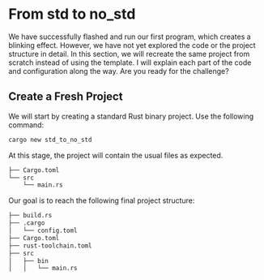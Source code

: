 # From std to no_std

We have successfully flashed and run our first program, which creates a blinking effect. However, we have not yet explored the code or the project structure in detail. In this section, we will recreate the same project from scratch instead of using the template. I will explain each part of the code and configuration along the way. Are you ready for the challenge?


## Create a Fresh Project

We will start by creating a standard Rust binary project. Use the following command:

```rust
cargo new std_to_no_std
```

At this stage, the project will contain the usual files as expected.

```sh
├── Cargo.toml
└── src
    └── main.rs
```

Our goal is to reach the following final project structure:

```sh
├── build.rs
├── .cargo
│   └── config.toml
├── Cargo.toml
├── rust-toolchain.toml
├── src
│   ├── bin
│   │   └── main.rs
```


